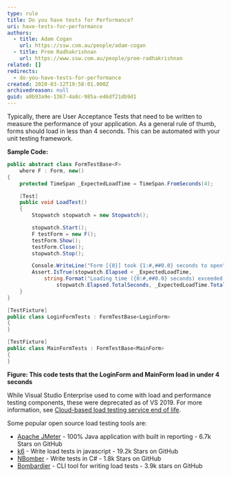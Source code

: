 ```yaml
---
type: rule
title: Do you have tests for Performance?
uri: have-tests-for-performance
authors:
  - title: Adam Cogan
    url: https://ssw.com.au/people/adam-cogan
  - title: Prem Radhakrishnan
    url: https://www.ssw.com.au/people/prem-radhakrishnan
related: []
redirects:
  - do-you-have-tests-for-performance
created: 2020-03-12T19:58:01.000Z
archivedreason: null
guid: a0b93a9e-1367-4a8c-985a-e46df21db9d1
---
```


Typically, there are User Acceptance Tests that need to be written to measure the performance of your application. As a general rule of thumb, forms should load in less than 4 seconds. This can be automated with your unit testing framework.

<!--endintro-->

**Sample Code:**

```cs
public abstract class FormTestBase<F>
    where F : Form, new()
{
    protected TimeSpan _ExpectedLoadTime = TimeSpan.FromSeconds(4);

    [Test]
    public void LoadTest()
    {
        Stopwatch stopwatch = new Stopwatch();

        stopwatch.Start();
        F testForm = new F();
        testForm.Show();
        testForm.Close();
        stopwatch.Stop();

        Console.WriteLine("Form [{0}] took {1:#,##0.0} seconds to open", typeof(F), stopwatch.Elapsed.TotalSeconds);
        Assert.IsTrue(stopwatch.Elapsed < _ExpectedLoadTime,
            string.Format("Loading time ({0:#,##0.0} seconds) exceeded the expected time ({1:#,##0.0} seconds).",
                stopwatch.Elapsed.TotalSeconds, _ExpectedLoadTime.TotalSeconds));
    }
}

[TestFixture]
public class LoginFormTests : FormTestBase<LoginForm>
{
}

[TestFixture]
public class MainFormTests : FormTestBase<MainForm>
{
}
```
**Figure: This code tests that the LoginForm and MainForm load in under 4 seconds**

While Visual Studio Enterprise used to come with load and performance testing components, these were deprecated as of VS 2019. For more information, see [Cloud-based load testing service end of life](https://devblogs.microsoft.com/devops/cloud-based-load-testing-service-eol).

Some popular open source load testing tools are: 

* [Apache JMeter](https://jmeter.apache.org) - 100% Java application with built in reporting - 6.7k Stars on GitHub
* [k6](https://k6.io/open-source) - Write load tests in javascript - 19.2k Stars on GitHub
* [NBomber](https://github.com/PragmaticFlow/NBomber) - Write tests in C# - 1.8k Stars on GitHub
* [Bombardier](https://github.com/codesenberg/bombardier) - CLI tool for writing load tests - 3.9k stars on GitHub
